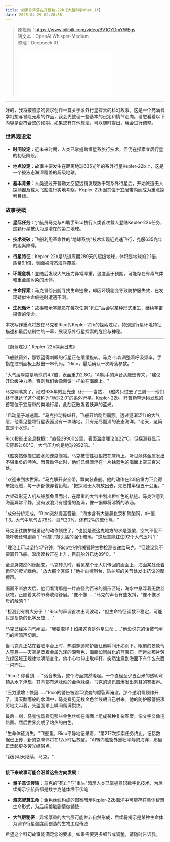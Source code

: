 ```yaml
---
title: 如果你降落在开普勒-22b【大胆科学What If】
date: 2025-04-29 02:28:58
---
```


> 原视频：https://www.bilibili.com/video/BV1GYDmYWEgs<br>转文本：OpenAI Whisper-Medium<br>整理：Deepseek R1
>
> <iframe src="//player.bilibili.com/player.html?bvid=BV1GYDmYWEgs&autoplay=0" scrolling="no" border="0" frameborder="no" framespacing="0" allowfullscreen="true"></iframe>

---

好的，我将按照您的要求创作一篇关于系外行星探索的科幻故事。这是一个充满科学幻想与冒险元素的作品，我会先整理一些基本的设定和情节走向。请您看看以下内容是否符合您的预期。如果您有其他想法，可以随时提出，我会进行调整。

### 世界观设定

- **时间设定**：近未来时期，人类已掌握跨恒星系旅行技术，但仍在探索宜居行星的初级阶段。

- **地点设定**：故事主要发生在距离地球635光年的系外行星Kepler-22b上，这是一个被液态海洋覆盖的超级地球。

- **基本背景**：人类通过开普勒太空望远镜发现数千颗系外行星后，开始派遣无人探测器及载人飞船进行实地考察。Kepler-22b因其位于宜居带内而成为重点探索目标。

### 故事梗概

- **星际任务**：宇航员马克与AI助手Rico执行人类首次载人登陆Kepler-22b任务，这颗行星被认为是潜在的第二地球。

- **技术突破**：飞船利用革命性的"地球系统"技术实现近光速飞行，克服635光年的距离障碍。

- **行星特征**：Kepler-22b是轨道周期289天的超级地球，体积是地球的2.1倍，质量9.1倍，表面被液态海洋覆盖。

- **环境危机**：登陆后发现大气压力异常厚重，温度高于预期，可能存在有毒气体和重金属污染的水体。

- **生命探索**：马克冒险出舱寻找生命迹象，却因环境剧变导致防护服失效，在发现疑似生命痕迹时遭遇不测。

- **生死循环**：故事暗示宇航员在每次任务"死亡"后会以某种形式重生，继续宇宙探索的使命。

本次写作重点将放在马克和Rico对Kepler-22b的探索过程，特别是行星环境特征描述和最后悲剧性的一幕，展现系外行星探索的危险与神秘。

---

《蔚蓝炼狱：Kepler-22b探索日志》

飞船舷窗外，那颗蓝得刺眼的行星正在缓缓旋转。马克·韦森调整着呼吸频率，手指在控制面板上敲出一串代码。"Rico，最后确认一次降落参数。"

"大气层厚度是地球的4.7倍，表面重力2.8G。"AI助手的声音从舱壁传来，"建议开启缓冲力场，否则我们会像煎饼一样拍在海面上。"

马克咧嘴笑了。经过635年的亚光速飞行——当然，飞船内只过去了三周——他们终于抵达了这个被称为"地球2.0"的系外行星。Kepler-22b，开普勒望远镜发现的首颗位于宜居带的类地行星，此刻正散发着妖异的蓝光。

"启动量子减速器。"马克拉动操纵杆，飞船开始剧烈震颤。透过逐渐泛红的大气层，他看见整颗行星表面没有一块陆地，只有无尽翻涌的液态海洋。"老天，这简直是个水球。"

Rico投影出全息数据："直径29900公里，表面温度理论值22℃，但探测器显示实际超过60℃。大气压力约是地球的92倍。"

飞船突然像撞进胶水般速度骤减。马克被惯性狠狠按在座椅上，听见舱体金属发出不堪重负的呻吟。当震动停止时，他们已经漂浮在一片钴蓝色的海面上空三百米处。

"欢迎来到水世界。"马克解开安全带，飘向装备舱。他的动作在2.8倍重力下变得笨拙迟缓，每一步都像穿着铅鞋。"把探测无人机放出去，先扫描半径五十公里。"

六架碟形无人机从船腹鱼贯而出，在厚重的大气中划出橙红色的轨迹。马克注意到海面异常平静，没有波浪只有缓慢的漩涡，像一锅即将沸腾的浓汤。

"成分分析完成。"Rico突然提高音量，"海水含有大量氯化汞和硫酸铜，pH值1.3。大气中氢气占78%，氦气20%，还有2%的硫化氢。"

马克正往防护服里钻的动作顿住了。"也就是说这鬼地方的水是强酸，空气不但不能呼吸还带剧毒？"他敲了敲头盔的强化玻璃，"这玩意能扛住92个大气压吗？"

"理论上可以坚持47分钟。"Rico控制机械臂将生物检测仪递给马克，"但建议您不要离开飞船。温度读数正在上升，目前船外已达89℃。"

全息屏突然闪烁起来。马克转头时，看见某个无人机传回的画面上，海面某处泛着诡异的荧光绿色。"放大那个区域！"他扑向控制台，防护服的关节处发出抗议的摩擦声。

画面不断放大后，他们看清那是一片直径约百米的圆形区域，海水中悬浮着无数丝状物，正随着某种节奏收缩舒展。"像不像......"马克的声音有些发抖，"像不像水母的触须？"

"检测到有机大分子！"Rico的声调首次出现波动，"但生命特征读数不稳定，可能只是复杂的化学反应......"

马克已经冲向气闸室。"我要取样！如果这真是外星生命......"他没说完的话被气闸门的嘶鸣声切断。

当马克真正站在着陆平台上时，热浪穿透防护服让他瞬间汗如雨下。眼前的景象令人窒息——天空是泛着金属光泽的深紫色，海面如同融化的蓝宝石，而远处那片荧光绿区域正规律地明暗变化。他小心地伸出取样杆，突然注意到海面下有什么东西一闪而过。

"Rico！你看到......"话音未落，整个海面突然隆起。一个直径至少五百米的透明穹顶从水下浮现，其内部布满脉动的金色脉络。马克的通讯器爆发出刺耳的警报声。

"压力激增！快回......"Rico的警告被震耳欲聋的爆裂声淹没。那个透明穹顶炸开了，漫天酸雨般的水滴中，马克看见无数金色丝线朝自己射来。他的防护服警报凄厉地尖叫着，头盔面罩上瞬间爬满裂纹。

最后一刻，马克恍惚看见那些金色丝线在海面上组成某种复杂图案，像文字又像电路图。然后世界变成了灼热的白色。

"生命体征消失。"飞船里，Rico平静地记录着，"第217次探索任务终止。记忆数据已上传，新的克隆体将在12小时后苏醒。"AI转向舷窗外重归平静的海洋，那里正泛起更多荧光绿斑点。

"我们明天继续，马克。"

---

**接下来故事可能会沿着这些方向发展**：

- **量子意识传输**：马克的"死亡"与"重生"暗示人类已掌握意识数字化技术，为后续揭示宇航员都是数字克隆体埋下伏笔

- **液态智慧生命**：金色丝线构成的图案暗示Kepler-22b海洋中可能存在集体智慧生命形式，为后续接触剧情做铺垫

- **大气层秘密**：异常厚重的大气层可能并非自然形成，后续将揭示是某种生命体为调节行星温度而创造的生物工程奇迹

希望这个科幻故事能满足您的要求。如果需要更多细节或调整，请随时告诉我。